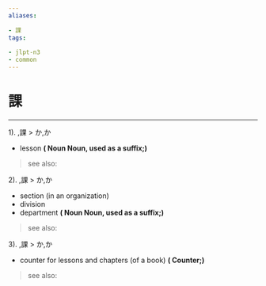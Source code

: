 ```yaml
---
aliases:
    
- 課
tags:
    
- jlpt-n3
- common
---
```


# 課
---
1).
,課 > か,か

- lesson
**( Noun Noun, used as a suffix;)**
> see also: 
            
2).
,課 > か,か

- section (in an organization)
- division
- department
**( Noun Noun, used as a suffix;)**
> see also: 
            
3).
,課 > か,か

- counter for lessons and chapters (of a book)
**( Counter;)**
> see also: 
            